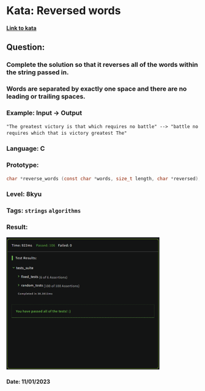 # Kata: Reversed words  
#### [Link to kata](https://www.codewars.com/kata/51c8991dee245d7ddf00000e)  
## Question:  

### Complete the solution so that it reverses all of the words within the string passed in.  

### Words are separated by exactly one space and there are no leading or trailing spaces.  

### **Example: Input -> Output**  
`"The greatest victory is that which requires no battle" --> "battle no requires which that is victory greatest The"`  
### **Language: C** 
### **Prototype:**  
```c 
char *reverse_words (const char *words, size_t length, char *reversed);
```  
### **Level: 8kyu**  
### **Tags:** `strings` `algorithms`  
### **Result:**  
<img src="result.png" alt="score" style="width: 400px;">  

#### Date: 11/01/2023  
